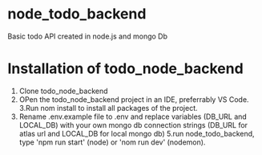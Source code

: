 # node_todo_backend
Basic todo API created in node.js and mongo Db

# Installation of todo_node_backend
1. Clone todo_node_backend
2. OPen the todo_node_backend project in an IDE, preferrably VS Code.
3.Run nom install to install all packages of the project.
4. Rename .env.example file to .env and replace variables (DB_URL and LOCAL_DB)
with your own mongo db connection strings (DB_URL for atlas url and LOCAL_DB for local mongo db)
5.run node_todo_backend, type 'npm run start' (node) or 'nom run dev' (nodemon).
